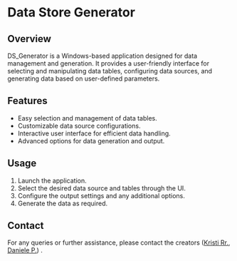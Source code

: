 <h1>Data Store Generator</h1>
<h2>Overview</h2>

DS_Generator is a Windows-based application designed for data management and generation. It provides a user-friendly interface for selecting and manipulating data tables, configuring data sources, and generating data based on user-defined parameters.

<h2>Features</h2>

<ul>
  <li>Easy selection and management of data tables.</li>
  <li>Customizable data source configurations.</li>
  <li>Interactive user interface for efficient data handling.</li>
  <li>Advanced options for data generation and output.</li>
</ul>

<h2>Usage</h2>

<ol>
  <li>Launch the application.</li>
  <li>Select the desired data source and tables through the UI.</li>
  <li>Configure the output settings and any additional options.</li>
  <li>Generate the data as required.</li>
</ol>

<h2>Contact</h2>
For any queries or further assistance, please contact the creators (<a href="https://github.com/kristirrapaj">Kristi Rr.</a>, <a href="https://github.com/ImAstyoo">Daniele P.</a>) .

